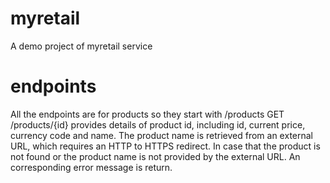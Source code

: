 # myretail
A demo project of myretail service

# endpoints
All the endpoints are for products so they start with /products
GET /products/{id} provides details of product id, including id, current price, currency code and name. The product name is retrieved from an external URL, which requires an HTTP to HTTPS redirect. In case that the product is not found or the product name is not provided by the external URL. An corresponding error message is return.



